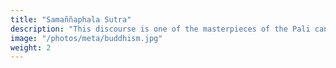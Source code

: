 ```yaml
---
title: "Samaññaphala Sutra"
description: "This discourse is one of the masterpieces of the Pali canon"
image: "/photos/meta/buddhism.jpg"
weight: 2
---
```


